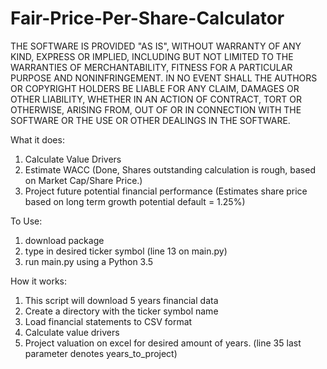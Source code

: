 # Fair-Price-Per-Share-Calculator
THE SOFTWARE IS PROVIDED "AS IS", WITHOUT WARRANTY OF ANY KIND, EXPRESS OR IMPLIED, INCLUDING BUT NOT LIMITED TO THE WARRANTIES OF MERCHANTABILITY, FITNESS FOR A PARTICULAR PURPOSE AND NONINFRINGEMENT. IN NO EVENT SHALL THE AUTHORS OR COPYRIGHT HOLDERS BE LIABLE FOR ANY CLAIM, DAMAGES OR OTHER LIABILITY, WHETHER IN AN ACTION OF CONTRACT, TORT OR OTHERWISE, ARISING FROM, OUT OF OR IN CONNECTION WITH THE SOFTWARE OR THE USE OR OTHER DEALINGS IN THE SOFTWARE.


What it does:
1. Calculate Value Drivers
2. Estimate WACC (Done, Shares outstanding calculation is rough, based on Market Cap/Share Price.)
3. Project future potential financial performance (Estimates share price based on long term growth potential default = 1.25%)

To Use:
1. download package
2. type in desired ticker symbol (line 13 on main.py)
3. run main.py using a Python 3.5

How it works:
1. This script will download 5 years financial data
2. Create a directory with the ticker symbol name
3. Load financial statements to CSV format
4. Calculate value drivers
5. Project valuation on excel for desired amount of years. (line 35 last parameter denotes years_to_project)
